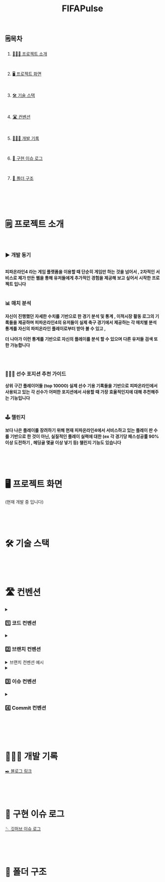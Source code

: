 <div align='center'>
    <h1>FIFAPulse</h1>
</div>
<br>

## 🗒️목차

1. [👨🏻‍💻 프로젝트 소개](#%EF%B8%8F-프로젝트-소개)

<br>

2. [🖥️ 프로젝트 화면](#%EF%B8%8F-프로젝트-화면)

<br>

3. [🛠️ 기술 스택](#%EF%B8%8F-기술-스택)

<br>

4. [🛣️ 컨벤션](#%EF%B8%8F-컨벤션)

<br>

5. [👨🏻‍💻 개발 기록](#-개발-기록)

<br>

6. [💬 구현 이슈 로그](#-구현-이슈-로그)

<br>

7. [📁 폴더 구조](#-폴더-구조)

<br>

<br><br>

# 🗒️ 프로젝트 소개

<br>

<h3>▶️ 개발 동기</h3>
<br>
<b>
피파온라인4 라는 게임 플랫폼을 이용할 때 단순히 게임만 하는 것을 넘어서 , 2차적인 서비스로 제가 만든 웹을 통해 유저들에게 추가적인 경험을 제공해 보고 싶어서 시작한 프로젝트 입니다
</b>

<br>
<br>

<h3>📊 매치 분석</h3>

<b>
자신이 진행했던 자세한 수치를 기반으로 한 경기 분석 및 통계 , 이적시장 활동 로그의 기록들을 제공하며 피파온라인4의 유저들이 실제 축구 경기에서 제공하는 각 매치별 분석 통계를 자신의 파피온라인 플레이로부터 받아 볼 수 있고 ,

더 나아가 이런 통계를 기반으로 자신의 플레이를 분석 할 수 있으며 다른 유저들 검색 또한 가능합니다
</b>

<br>
<br>

<h3>🙆🏻‍♂️ 선수 포지션 추천 가이드</h3>

<b>
 상위 구간 플레이어들 (top 10000) 실제 선수 기용 기록들을 기반으로 피파온라인에서 사용되고 있는
 각 선수가 어떠한 포지션에서 사용할 때 가장 효율적인지에 대해 추천해주는 기능입니다
</b>

<br>
<br>

<h3>🕹️ 챌린지</h3>
<b>
보다 나은 플레이를 장려하기 위해 현재 피파온라인4에서 서비스하고 있는 플레이 판 수를 기반으로 한 것이 아닌, 실질적인 플레이 실력에 대한 (ex 각 경기당 패스성공률 90%이상 도전하기 , 헤딩골 몇골 이상 넣기 등) 챌린지 기능도 있습니다
</b>

<br><br><br>

# 🖥️ 프로젝트 화면

(현재 개발 중 입니다)

<br><br><br>

# 🛠️ 기술 스택

<br><br><br>

# 🛣️ 컨벤션

<details><summary><h3>1️⃣ 코드 컨벤션</h3></summary>
<div markdown="1">

    ✔️Airbnb

    - Airbnb Eslint를 따릅니다.

</details>

<details><summary><h3>2️⃣ 브랜치 컨벤션</h3></summary>
<div markdown="1">

    ✔️GitHub Flow를 따릅니다

    🔹main
      - 배포가 가능한 상태의 브랜치입니다

    🔹dev
      - 최신 상태를 유지하는 브랜치 입니다
        이슈 단위 기능이 완료될 때마다 main에 PR로 merge 합니다

    🔹dev #이슈번호
      - 각 이슈별 기능을 구현하는 브랜치 입니다
        해당 이슈 구현이 완료되면 dev에 merge하며 이 브랜치들은 삭제됩니다

</details>
<details><summary>브랜치 컨벤션 예시</summary>

- 이슈 37을 작성
- 로컬에 dev-#37 브랜치 생성하고 origin 에 push해서 dev-#37 생성
- dev-#37 에서 해당 이슈번호 기능 개발
- 완료되면 dev-#37에서 커밋하고 , dev-#37 를 origin에 push
  (커밋메세지에 이슈번호 기입해주기 [#37][FEAT] OO기능 구현 완료)
- checkout dev로 넘어가서 dev-#37와 merge (동시에 충돌 확인)
- origin dev에 push
- dev에서 main으로 PR

- 만약 #37 기능구현 도중 너무 길어진다면 각 진행사항들을 task로 분리하고
- 새롭게 생긴 각 task 이슈번호대로 커밋
- 즉 , dev-#37 에서 파생된 task인 #38 , #39가 있다면 dev-#37브랜치에서 #38,#39에 대해 커밋을 하고
  최종적으로 PR

</details>

<details><summary><h3>3️⃣ 이슈 컨벤션</h3></summary>
<div markdown="1">

    ✔️ 기능 구현

    - [Feat] : 제목

        1. 구현 기능(최대한 자세히)

        2. 진행 사항
        2. 진행 사항

        3. 참고 사항


    ✔️ 리팩토링

    - [Refactor] : 제목

        1. 개선 사항 및 이유 (최대한 자세히)

        2. 진행 상황

        3. 참고 사항


    ✔️ 버그 픽스

    - [BUG] : 제목

        1. 문제점 (최대한 자세히)

        2. 수정 사항 및 이론 (최대한 자세히)

        3. 배운 점


    ✔️ DOCS 문서 작성

    - [DOCS] : # 이슈번호 , 제목

        1. 작성 사항

> **하나의 이슈에서 task로 분리됐을 경우 , 각 분리된 이슈들은 제목 앞에 (Tracked by #파생된 번호) 라는 접두어가 붙습니다**

</details>

<details><summary><h3>4️⃣ Commit 컨벤션</h3></summary>
<div markdown="1">

<br>

✔️ Gitmoji 사용

<br>

- FEAT : 새로운 기능을 추가할 경우

<br>

- FIX: 버그를 고친 경우

<br>

- DOCS: 문서 수정 (README.md 작성)

<br>

- DESIGN : CSS 등 사용자 UI 디자인 변경

<br>

- STYLE: 코드 포맷 변경( 오타 수정 , 탭 사이즈 변경 , 변수명 변경 등… )

<br>

- REFACTOR: 코드 리펙토링

<br>

- TEST: 테스트 코트, 테스트 코드 리팩토링

<br>

- CHORE: 빌드 업무 수정, 패키지 매니저 수정( package.json 수정 , .gitignore 수정 , 모듈 변경)

<br>

- (폴더 구조 변경에 대한 사항은 기록하지 않습니다)

<br>

</details>

<br><br><br>

# 👨🏻‍💻 개발 기록

[✒️ 블로그 링크](https://velog.io/@minh0518?tag=FIFAPulse)

<br><br><br>

# 💬 구현 이슈 로그

[🪡 깃허브 이슈 로그 ](https://github.com/minh0518/FIFAPulse/issues?q=is%3Aissue+is%3Aclosed)

<br><br><br>

# 📁 폴더 구조

<br><br><br>
